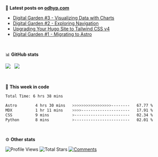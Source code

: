 📑 **Latest posts on [odhyp.com][website-url]**

<!-- BLOG-POST-LIST:START -->
- [Digital Garden #3 - Visualizing Data with Charts](https://odhyp.com/writings/digital-garden-3-charts/)
- [Digital Garden #2 - Exploring Navigation](https://odhyp.com/writings/digital-garden-2-navigation/)
- [Upgrading Your Hugo Site to Tailwind CSS v4](https://odhyp.com/writings/upgrading-your-hugo-site-to-tailwindcss-v4/)
- [Digital Garden #1 - Migrating to Astro](https://odhyp.com/writings/digital-garden-1-migrating-to-astro/)<!-- BLOG-POST-LIST:END -->

<br>

📊 **GitHub stats**

![](https://github-readme-stats.vercel.app/api?username=odhyp&show_icons=true&theme=github_dark&hide_title=true&border_color=151B23) &nbsp; ![](https://github-readme-stats.vercel.app/api/top-langs/?username=odhyp&layout=compact&theme=github_dark&hide=html&border_color=151B23)

<br>

📆 **This week in code**

<!--START_SECTION:waka-->

```bash
Total Time: 6 hrs 38 mins

Astro        4 hrs 30 mins   >>>>>>>>>>>>>>>>>--------   67.77 %
MDX          1 hr 11 mins    >>>>---------------------   17.91 %
CSS          9 mins          >------------------------   02.34 %
Python       8 mins          >------------------------   02.01 %
```

<!--END_SECTION:waka-->

<br>

⚙️ **Other stats**

![Profile Views][view-shield]
![Total Stars][stars-shield]
[![Comments][comments-shield]][comments-url]

<!-- LINKS & IMAGES -->
[website-url]: https://odhyp.com/writings
[view-shield]: https://komarev.com/ghpvc/?username=odhyp&color=00bba7&style=for-the-badge&abbreviated=true
[stars-shield]: https://img.shields.io/github/stars/odhyp?style=for-the-badge&label=total%20stars&color=00bba7
[comments-shield]: https://img.shields.io/github/discussions/odhyp/odhyp?style=for-the-badge&label=comments&color=00bba7
[comments-url]: https://github.com/odhyp/odhyp/discussions
